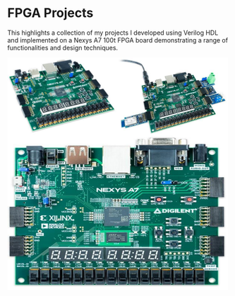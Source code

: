 # **FPGA Projects**
This highlights a collection of my projects I developed using Verilog HDL and implemented on a Nexys A7 100t FPGA board demonstrating a range of functionalities and design techniques.

<img align="left" src="imgs/NexysA7.jpg" alt="Nexys A7 100t FPGA" width="250" height="175">

<img align="center" src="imgs/NexysA7-in-use.jpg" alt="Nexys A7 100t FPGA" width="250" height="175">

<img align="center" src="imgs/NexysA7-top.jpg" alt="Nexys A7 100t FPGA" width="500" height="350">
